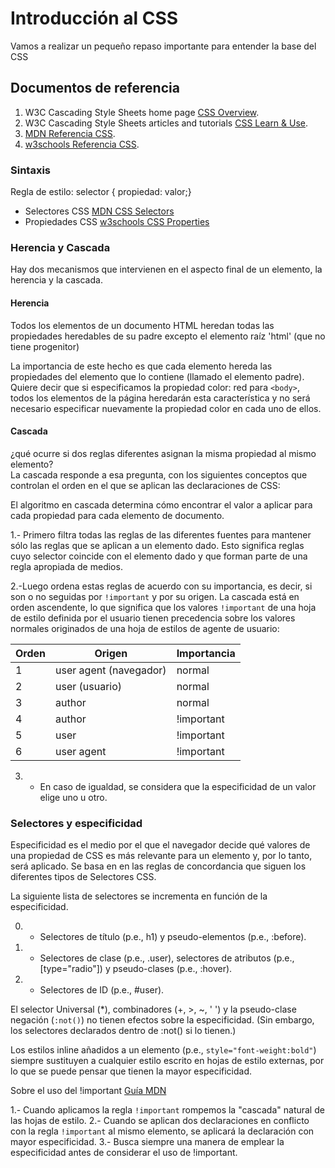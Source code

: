 
# Introducción al CSS

Vamos a realizar un pequeño repaso importante para entender la base del CSS

## Documentos de referencia

1. W3C Cascading Style Sheets home page [CSS Overview](https://www.w3.org/Style/CSS/Overview.en.html).
2. W3C Cascading Style Sheets articles and tutorials [CSS Learn & Use](https://www.w3.org/Style/CSS/learning).
3. [MDN Referencia CSS](https://developer.mozilla.org/es/docs/Web/CSS/Referencia_CSS).
4. [w3schools Referencia CSS](https://www.w3schools.com/cssref/default.asp).


### Sintaxis

Regla de estilo: selector { propiedad: valor;}

* Selectores CSS [MDN CSS Selectors](https://developer.mozilla.org/en-US/docs/Web/CSS/CSS_Selectors)
* Propiedades CSS [w3schools CSS Properties](http://htmlreference.io/semantic/)

### Herencia y Cascada
Hay dos mecanismos que intervienen en el aspecto final de un elemento, la herencia y la cascada. 


#### Herencia
Todos los elementos de un documento HTML heredan todas las propiedades heredables de su padre excepto el elemento raíz 'html' (que no tiene progenitor)

La importancia de este hecho es que cada elemento hereda las propiedades del elemento que lo contiene (llamado el elemento padre). Quiere decir que si especificamos la propiedad color: red para `<body>`, todos los elementos de la página heredarán esta característica y no será necesario especificar nuevamente la propiedad color en cada uno de ellos.


#### Cascada

¿qué ocurre si dos reglas diferentes asignan la misma propiedad al mismo elemento?  
La cascada responde a esa pregunta, con los siguientes conceptos que controlan el orden en el que se aplican las declaraciones de CSS:

El algoritmo en cascada determina cómo encontrar el valor a aplicar para cada propiedad para cada elemento de documento.

1.- Primero filtra todas las reglas de las diferentes fuentes para mantener sólo las reglas que se aplican a un elemento dado. Esto significa reglas cuyo selector coincide con el elemento dado y que forman parte de una regla apropiada de medios.

2.-Luego ordena estas reglas de acuerdo con su importancia, es decir, si son o no seguidas por `!important` y por su origen. La cascada está en orden ascendente, lo que significa que los valores `!important` de una hoja de estilo definida por el usuario tienen precedencia sobre los valores normales originados de una hoja de estilos de agente de usuario:

 Orden | Origen | Importancia
-------| -------| -------------
1 | user agent (navegador) | normal
2 | user (usuario) | normal
3 | author  | normal
4 | author | !important 
5 | user | !important 
6 | user agent | !important

3. - En caso de igualdad, se considera que la especificidad de un valor elige uno u otro.

### Selectores y especificidad

Especificidad es el medio por el que el navegador decide qué valores de una propiedad de CSS es más relevante para un elemento y, por lo tanto, será aplicado. Se basa en en las reglas de concordancia que siguen los diferentes tipos de Selectores CSS.

La siguiente lista de selectores se incrementa en función de la especificidad.

0. - Selectores de título (p.e., h1) y pseudo-elementos (p.e., :before).
1. - Selectores de clase (p.e., .user), selectores de atributos (p.e., [type="radio"]) y pseudo-clases (p.e., :hover).
2. - Selectores de ID (p.e., #user).

El selector Universal (*), combinadores (+, >, ~, ' ') y la pseudo-clase negación (`:not()`) no tienen efectos sobre la especificidad. (Sin embargo, los selectores declarados dentro de :not() si lo tienen.)

Los estilos inline añadidos a un elemento (p.e., `style="font-weight:bold"`) siempre sustituyen a cualquier estilo escrito en hojas de estilo externas, por lo que se puede pensar que tienen la mayor especificidad.

Sobre el uso del !important [Guía MDN](https://developer.mozilla.org/es/docs/Web/CSS/Especificidad#La_excepción_!important)

1.- Cuando aplicamos la regla `!important` rompemos la "cascada" natural de las hojas de estilo.
2.- Cuando se aplican dos declaraciones en conflicto con la regla `!important` al mismo elemento, se aplicará la declaración con mayor especificidad.
3.- Busca siempre una manera de emplear la especificidad antes de considerar el uso de !important.











